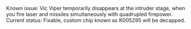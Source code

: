 Known issue: Vic Viper temporarily disappears at the intruder stage, when you fire laser and missiles simultaneously with quadrupled firepower.
Current status: Fixable, custom chip known as K005295 will be decapped.